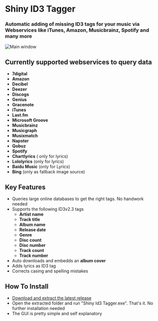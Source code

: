 # Shiny ID3 Tagger
### Automatic adding of missing ID3 tags for your music via Webservices like iTunes, Amazon, Musicbrainz, Spotify and many more

![Main window](https://cloud.githubusercontent.com/assets/21058782/20148484/28893abe-a6ad-11e6-9941-ab1dfded8c24.png)

## Currently supported webservices to query data
- **7digital**
- **Amazon**
- **Decibel**
- **Deezer**
- **Discogs**
- **Genius**
- **Gracenote**
- **iTunes**
- **Last.fm**
- **Microsoft Groove**
- **Musicbrainz**
- **Musicgraph**
- **Musixmatch**
- **Napster**
- **Qobuz**
- **Spotify**
- **Chartlyrics** ( only for lyrics)
- **Lololyrics** (only for lyrics)
- **Baidu Music** (only for Lyrics)
- **Bing** (only as fallback image source)


## Key Features
- Queries large online databases to get the right tags. No handwork needed
- Supports the following ID3v2.3 tags
  - **Artist name**
  - **Track title**
  - **Album name**
  - **Release date**
  - **Genre**
  - **Disc count**
  - **Disc number**
  - **Track count**
  - **Track number**
- Auto downloads and embedds an **album cover**
- Adds lyrics as ID3 tag
- Corrects casing and spelling mistakes

## How To Install
- [Download and extract the latest release](https://github.com/ShinyId3Tagger/Shiny-ID3-Tagger/releases/latest)
- Open the extracted folder and run "Shiny Id3 Tagger.exe". That's it. No further installation needed
- The GUI is pretty simple and self explanatory

